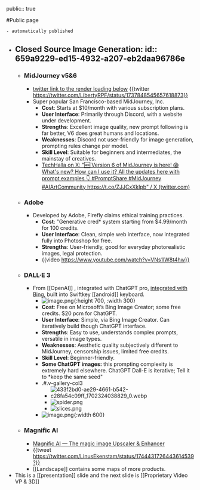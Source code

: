 public:: true


#Public page

	- automatically published
- ## Closed Source Image Generation: id:: 659a9229-ed15-4932-a207-eb2daa96786e
	- ### MidJourney v5&6
		- [twitter link to the render loading below](https://twitter.com/LibertyRPF/status/1737848545657618873)
		  {{twitter https://twitter.com/LibertyRPF/status/1737848545657618873}}
		- Super popular San Francisco-based MidJourney, Inc.
			- **Cost**: Starts at $10/month with various subscription plans.
			- **User Interface**: Primarily through Discord, with a website under development.
			- **Strengths**: Excellent image quality, new prompt following is far better, V6 does great humans and locations.
			- **Weaknesses**: Discord not user-friendly for image generation, prompting rules change per model.
			- **Skill Level**: Suitable for beginners and intermediates, the mainstay of creatives.
			- [TechHalla on X: "🆕 Version 6 of MidJourney is here! 😱 What's new? How can I use it? All the updates here with prompt examples 👇 #PromptShare #MidJourney #AIArtCommunity https://t.co/ZJJCxXkIpb" / X (twitter.com)](https://twitter.com/techhalla/status/1737761999981838379)
	- ### Adobe
		- Developed by Adobe, Firefly claims ethical training practices.
			- **Cost**: "Generative cred* system starting from $4.99/month for 100 credits.
			- **User Interface**: Clean, simple web interface, now integrated fully into Photoshop for free.
			- **Strengths**: User-friendly, good for everyday photorealistic images, legal protection.
			- {{video https://www.youtube.com/watch?v=VNs1lW8t4hw}}
	- ### DALL·E 3
		- From [[OpenAI]] , integrated with ChatGPT pro, [integrated with Bing](https://www.bing.com/images/create), built into Swiftkey [[android]] keyboard.
			- ![image.png](../assets/image_1704230683869_0.png){:height 700, :width 300}
			- **Cost**: Free on Microsoft’s Bing Image Creator; some free credits. $20 pcm for ChatGPT.
			- **User Interface**: Simple, via Bing Image Creator. Can iteratively build though ChatGPT interface.
			- **Strengths**: Easy to use, understands complex prompts, versatile in image types.
			- **Weaknesses**: Aesthetic quality subjectively different to MidJourney, censorship issues, limited free credits.
			- **Skill Level**: Beginner-friendly.
			- **Some ChatGPT images:** this prompting complexity is extremely hard elsewhere.
			  ChatGPT Dall-E is iterative; Tell it to *keep the same seed"
			- .#.v-gallery-col3
				- ![433f2bd0-ae29-4661-b542-c28fa54c09ff_1702324038829_0.webp](../assets/433f2bd0-ae29-4661-b542-c28fa54c09ff_1702324038829_0_1705315472745_0.webp)
				- ![spider.png](../assets/spider_1705315548949_0.png)
				- ![slices.png](../assets/slices_1705349018973_0.png)
			- ![image.png](../assets/image_1704791221902_0.png){:width 600}
	- ### Magnific AI
		- [Magnific AI — The magic image Upscaler & Enhancer](https://magnific.ai/)
		- {{tweet https://twitter.com/LinusEkenstam/status/1744431726443614539?}}
		- [[Landscape]] contains some maps of more products.
- This is a [[presentation]] slide and the next slide is [[Proprietary Video VP & 3D]]